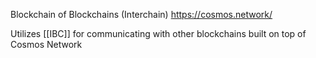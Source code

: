 Blockchain of Blockchains (Interchain)
https://cosmos.network/

Utilizes [[IBC]] for communicating with other blockchains built on top of Cosmos Network